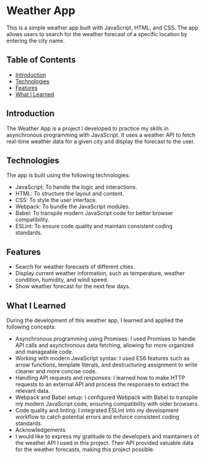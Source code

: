 # Weather App

This is a simple weather app built with JavaScript, HTML, and CSS. The app allows users to search for the weather forecast of a specific location by entering the city name.

## Table of Contents

- [Introduction](#introduction)
- [Technologies](#techngologies)
- [Features](#features)
- [What I Learned](#whatLearned)

## Introduction <a id='introduction'></a>

The Weather App is a project I developed to practice my skills in asynchronous programming with JavaScript. It uses a weather API to fetch real-time weather data for a given city and display the forecast to the user.

## Technologies <a id='technologies'></a>

The app is built using the following technologies:

- JavaScript: To handle the logic and interactions.
- HTML: To structure the layout and content.
- CSS: To style the user interface.
- Webpack: To bundle the JavaScript modules.
- Babel: To transpile modern JavaScript code for better browser compatibility.
- ESLint: To ensure code quality and maintain consistent coding standards.

## Features <a id='features'></a>

- Search for weather forecasts of different cities.
- Display current weather information, such as temperature, weather condition, humidity, and wind speed.
- Show weather forecast for the next few days.

## What I Learned <a id='whatLearned'></a>

During the development of this weather app, I learned and applied the following concepts:

- Asynchronous programming using Promises: I used Promises to handle API calls and asynchronous data fetching, allowing for more organized and manageable code.
- Working with modern JavaScript syntax: I used ES6 features such as arrow functions, template literals, and destructuring assignment to write cleaner and more concise code.
- Handling API requests and responses: I learned how to make HTTP requests to an external API and process the responses to extract the relevant data.
- Webpack and Babel setup: I configured Webpack with Babel to transpile my modern JavaScript code, ensuring compatibility with older browsers.
- Code quality and linting: I integrated ESLint into my development workflow to catch potential errors and enforce consistent coding standards.
- Acknowledgements
- I would like to express my gratitude to the developers and maintainers of the weather API I used in this project. Their API provided valuable data for the weather forecasts, making this project possible.
